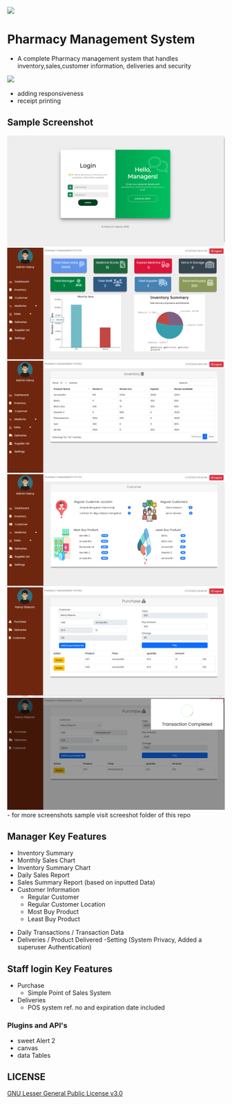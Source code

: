 <kbd> <img  src='https://img.shields.io/badge/Current%20Release%20Version-v2.0.0-brightgreen'/></kbd>
# Pharmacy Management System
- A complete Pharmacy management system that handles inventory,sales,customer information,
deliveries and security

<kbd> <img  src='https://img.shields.io/badge/Upcoming%20Release-v.2.2.0-brightgreen'/></kbd>
* adding responsiveness
* receipt printing
## Sample Screenshot
<img src="screenshot/login.png" alt="Pharmacy management system github">
<img src="screenshot/dashboard.png" alt="Pharmacy management system github">
<img src="screenshot/inventory.png" alt="Pharmacy management system github">
<img src="screenshot/customer.png" alt="Pharmacy management system github">
<img src="screenshot/staffPOS.png" alt="Pharmacy management system github">
<img src="screenshot/sampleTransac.png" alt="Pharmacy management system github">
      - for more screenshots sample visit screeshot folder of this repo

## Manager Key Features
* Inventory Summary
* Monthly Sales Chart
* Inventory Summary Chart
* Daily Sales Report
* Sales Summary Report (based on inputted Data)
* Customer Information
   - Regular Customer
   - Regular Customer Location
   - Most Buy Product
   - Least Buy Product
 - Daily Transactions / Transaction Data
 - Deliveries / Product Delivered
 -Setting (System Privacy, Added a superuser Authentication)

## Staff login Key Features
- Purchase
    - Simple Point of Sales System
- Deliveries
    - POS system ref. no and expiration date included

### Plugins and API's
 - sweet Alert 2
 - canvas
 - data Tables


## LICENSE
[GNU Lesser General Public License v3.0](LICENSE)
